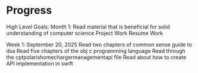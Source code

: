 # Progress

High Level Goals:
Month 1:
Read material that is beneficial for solid understanding of computer science
Project Work
Resume Work

Week 1:
September 20, 2025
Read two chapters of common sense guide to dsa
Read five chapters of the obj c programming language
Read through the cptpolarishomechargermanagementapi file
Read about how to create API implementation in swift

